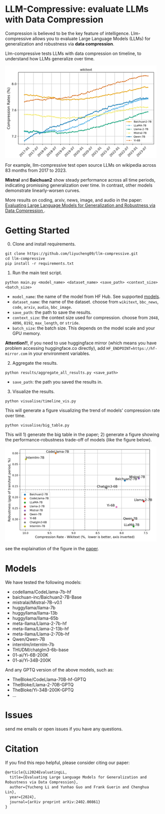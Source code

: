 # LLM-Compressive: evaluate LLMs with Data Compression

Compression is believed to be the key feature of intelligence. Llm-compressive allows you to evaluate Large Language Models (LLMs) for generalization and robustness via **data compression**.

Llm-compressive tests LLMs with data compression on timeline, to understand how LLMs generalize over time.

<img src="figs/7B-wikitext.png" alt="llm-compressive" width="490" align="center" margin="auto">

For example, llm-compressive test open source LLMs on wikipedia across 83 months from 2017 to 2023.

**Mistral** and **Baichuan2** show steady performance across all time periods, indicating promissing generalization over time. In contrast, other models demonstrate linearly-worsen curves.

More results on coding, arxiv, news, image, and audio in the paper: [Evaluating Large Language Models for Generalization and Robustness via Data Compression
](https://arxiv.org/pdf/2402.00861.pdf).

# Getting Started

0. Clone and install requirements.

```
git clone https://github.com/liyucheng09/llm-compressive.git
cd llm-compressive
pip install -r requirements.txt
```

1. Run the main test script.

```
python main.py <model_name> <dataset_name> <save_path> <context_size> <batch_size>
```

- `model_name`: the name of the model from HF Hub. See supported [models](#models).
- `dataset_name`: the name of the dataset. choose from `wikitext`, `bbc_news`, `code`, `arxiv`, `audio`, `bbc_image`.
- `save_path`: the path to save the results.
- `context_size`: the context size used for compression. choose from `2048`, `4096`, `8192`, `max_length`, or `stride`.
- `batch_size`: the batch size. This depends on the model scale and your GPU memory.

**Attention!!**, if you need to use huggingface mirror (which means you have problem accessing huggingface.co directly), add `HF_ENDPOINT=https://hf-mirror.com` in your environment variables.

2. Aggregate the results.

```
python results/aggregate_all_results.py <save_path>
```

- `save_path`: the path you saved the results in.

3. Visualize the results.

```
python visualise/timeline_vis.py
```

This will generate a figure visualizing the trend of models' compression rate over time.

```
python visualise/big_table.py
```

This will 1) generate the big table in the paper; 2) generate a figure showing the performance-robustness trade-off of models (like the figure below).

<img src="figs/robustness_performance_Wikitext_7B.png" alt="performance-robustness" width="490" align="center" margin="auto">

see the explaination of the figure in the [paper](https://arxiv.org/pdf/2402.00861.pdf).

# Models

We have tested the following models:
- codellama/CodeLlama-7b-hf
- baichuan-inc/Baichuan2-7B-Base
- mistralai/Mistral-7B-v0.1
- huggyllama/llama-7b
- huggyllama/llama-13b
- huggyllama/llama-65b
- meta-llama/Llama-2-7b-hf
- meta-llama/Llama-2-13b-hf
- meta-llama/Llama-2-70b-hf
- Qwen/Qwen-7B
- internlm/internlm-7b
- THUDM/chatglm3-6b-base
- 01-ai/Yi-6B-200K
- 01-ai/Yi-34B-200K

And any GPTQ version of the above models, such as:

- TheBloke/CodeLlama-70B-hf-GPTQ
- TheBloke/Llama-2-70B-GPTQ
- TheBloke/Yi-34B-200K-GPTQ
- ...

# Issues

send me emails or open issues if you have any questions.

# Citation

If you find this repo helpful, please consider citing our paper:

```
@article{Li2024EvaluatingLL,
  title={Evaluating Large Language Models for Generalization and Robustness via Data Compression},
  author={Yucheng Li and Yunhao Guo and Frank Guerin and Chenghua Lin},
  year={2024},
  journal={arXiv preprint arXiv:2402.00861}
}
```